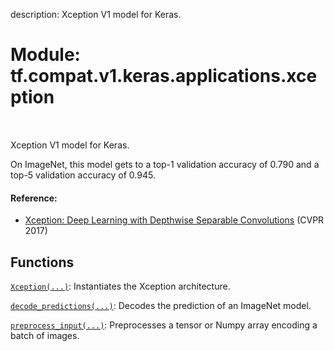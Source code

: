 description: Xception V1 model for Keras.

<div itemscope itemtype="http://developers.google.com/ReferenceObject">
<meta itemprop="name" content="tf.compat.v1.keras.applications.xception" />
<meta itemprop="path" content="Stable" />
</div>

# Module: tf.compat.v1.keras.applications.xception

<!-- Insert buttons and diff -->

<table class="tfo-notebook-buttons tfo-api nocontent" align="left">

</table>



Xception V1 model for Keras.


On ImageNet, this model gets to a top-1 validation accuracy of 0.790
and a top-5 validation accuracy of 0.945.

#### Reference:

- [Xception: Deep Learning with Depthwise Separable Convolutions](
    https://arxiv.org/abs/1610.02357) (CVPR 2017)


## Functions

[`Xception(...)`](../../../../../tf/keras/applications/xception/Xception.md): Instantiates the Xception architecture.

[`decode_predictions(...)`](../../../../../tf/keras/applications/xception/decode_predictions.md): Decodes the prediction of an ImageNet model.

[`preprocess_input(...)`](../../../../../tf/keras/applications/xception/preprocess_input.md): Preprocesses a tensor or Numpy array encoding a batch of images.

